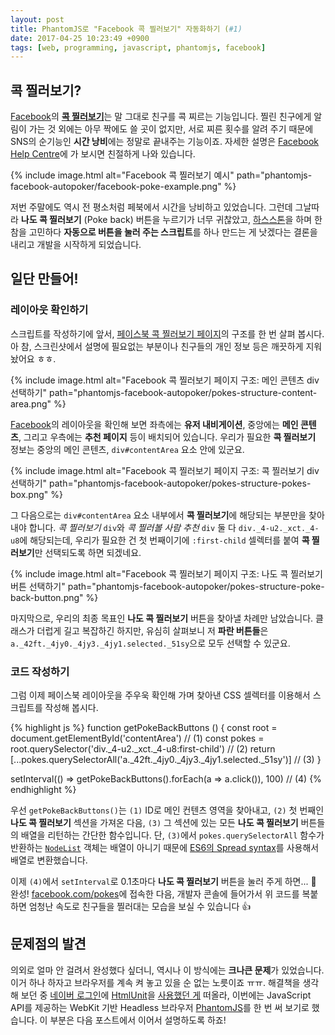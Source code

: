 ```yaml
---
layout: post
title: PhantomJS로 "Facebook 콕 찔러보기" 자동화하기 (#1)
date: 2017-04-25 10:23:49 +0900
tags: [web, programming, javascript, phantomjs, facebook]
---
```


## 콕 찔러보기?
[Facebook]의 [**콕 찔러보기**][Pokes]는 말 그대로 친구를 콕 찌르는 기능입니다. 찔린 친구에게 알림이 가는 것 외에는 아무 짝에도 쓸 곳이 없지만, 서로 찌른 횟수를 알려 주기 때문에 SNS의 순기능인 **시간 낭비**에는 정말로 끝내주는 기능이죠. 자세한 설명은 [Facebook Help Centre]에 가 보시면 친절하게 나와 있습니다.

{%
  include image.html
  alt="Facebook 콕 찔러보기 예시"
  path="phantomjs-facebook-autopoker/facebook-poke-example.png"
%}

저번 주말에도 역시 전 평소처럼 페북에서 시간을 낭비하고 있었습니다. 그런데 그날따라 **나도 콕 찔러보기** (Poke back) 버튼을 누르기가 너무 귀찮았고, [하스스톤][Hearthstone]을 하며 한참을 고민하다 **자동으로 버튼을 눌러 주는 스크립트**를 하나 만드는 게 낫겠다는 결론을 내리고 개발을 시작하게 되었습니다.

## 일단 만들어!
### 레이아웃 확인하기
스크립트를 작성하기에 앞서, [페이스북 콕 찔러보기 페이지][Pokes]의 구조를 한 번 살펴 봅시다. 아 참, 스크린샷에서 설명에 필요없는 부분이나 친구들의 개인 정보 등은 깨끗하게 지워 놨어요 ㅎㅎ.

{%
  include image.html
  alt="Facebook 콕 찔러보기 페이지 구조: 메인 콘텐츠 div 선택하기"
  path="phantomjs-facebook-autopoker/pokes-structure-content-area.png"
%}

[Facebook]의 레이아웃을 확인해 보면 좌측에는 **유저 내비게이션**, 중앙에는 **메인 콘텐츠**, 그리고 우측에는 **추천 페이지** 등이 배치되어 있습니다. 우리가 필요한 **콕 찔러보기** 정보는 중앙의 메인 콘텐츠, `div#contentArea` 요소 안에 있군요.

{%
  include image.html
  alt="Facebook 콕 찔러보기 페이지 구조: 콕 찔러보기 div 선택하기"
  path="phantomjs-facebook-autopoker/pokes-structure-pokes-box.png"
%}

그 다음으로는 `div#contentArea` 요소 내부에서 **콕 찔러보기**에 해당되는 부분만을 찾아내야 합니다. *콕 찔러보기* `div`와 *콕 찔러볼 사람 추천* `div` 둘 다 `div._4-u2._xct._4-u8`에 해당되는데, 우리가 필요한 건 첫 번째이기에 `:first-child` 셀렉터를 붙여 **콕 찔러보기**만 선택되도록 하면 되겠네요.

{%
  include image.html
  alt="Facebook 콕 찔러보기 페이지 구조: 나도 콕 찔러보기 버튼 선택하기"
  path="phantomjs-facebook-autopoker/pokes-structure-poke-back-button.png"
%}

마지막으로, 우리의 최종 목표인 **나도 콕 찔러보기** 버튼을 찾아낼 차례만 남았습니다. 클래스가 더럽게 길고 복잡하긴 하지만, 유심히 살펴보니 저 **파란 버튼들**은 `a._42ft._4jy0._4jy3._4jy1.selected._51sy`으로 모두 선택할 수 있군요.

### 코드 작성하기
그럼 이제 페이스북 레이아웃을 주우욱 확인해 가며 찾아낸 CSS 셀렉터를 이용해서 스크립트를 작성해 봅시다.

{% highlight js %}
function getPokeBackButtons () {
  const root = document.getElementById('contentArea') // (1)
  const pokes = root.querySelector('div._4-u2._xct._4-u8:first-child') // (2)
  return [...pokes.querySelectorAll('a._42ft._4jy0._4jy3._4jy1.selected._51sy')] // (3)
}

setInterval(() => getPokeBackButtons().forEach(a => a.click()), 100) // (4)
{% endhighlight %}

우선 `getPokeBackButtons()`는 `(1)` ID로 메인 컨텐츠 영역을 찾아내고, `(2)` 첫 번째인 **나도 콕 찔러보기** 섹션을 가져온 다음, `(3)` 그 섹션에 있는 모든 **나도 콕 찔러보기** 버튼들의 배열을 리턴하는 간단한 함수입니다. 단, `(3)`에서 `pokes.querySelectorAll` 함수가 반환하는 [`NodeList`][NodeList] 객체는 배열이 아니기 때문에 [ES6의 Spread syntax][Spread syntax]를 사용해서 배열로 변환했습니다.

이제 `(4)`에서 `setInterval`로 0.1초마다 **나도 콕 찔러보기** 버튼을 눌러 주게 하면... :tada: 완성! [facebook.com/pokes][Pokes]에 접속한 다음, 개발자 콘솔에 들어가서 위 코드를 복붙하면 엄청난 속도로 친구들을 찔러대는 모습을 보실 수 있습니다 :+1:

## 문제점의 발견
의외로 얼마 안 걸려서 완성했다 싶더니, 역시나 이 방식에는 **크나큰 문제**가 있었습니다. 이거 하나 하자고 브라우저를 계속 켜 놓고 있을 순 없는 노릇이죠 ㅠㅠ. 해결책을 생각해 보던 중 [네이버 로그인][Naver]에 [HtmlUnit]을 [사용했던 게][Staff] 떠올라, 이번에는 JavaScript API를 제공하는 WebKit 기반 Headless 브라우저 [PhantomJS]를 한 번 써 보기로 했습니다. 이 부분은 다음 포스트에서 이어서 설명하도록 하죠!



[Facebook]: https://www.facebook.com/
[Facebook Help Centre]: https://www.facebook.com/help/451424538215150
[Hearthstone]: http://playhearthstone.com/
[Naver]: https://www.naver.com

[Pokes]: https://www.facebook.com/pokes
[PhantomJS]: http://phantomjs.org/
[HtmlUnit]: http://htmlunit.sourceforge.net/
[Staff]: https://github.com/ChalkPE/Takoyaki/blob/master/src/main/java/pe/chalk/takoyaki/Staff.java

[NodeList]: https://developer.mozilla.org/en-US/docs/Web/API/NodeList
[Spread syntax]: https://developer.mozilla.org/en-US/docs/Web/JavaScript/Reference/Operators/Spread_operator
